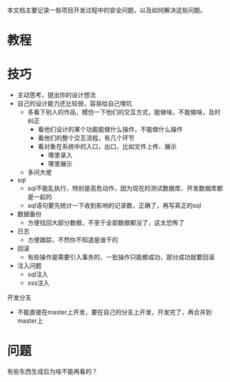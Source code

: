 本文档主要记录一些项目开发过程中的安全问题，以及如何解决这些问题。

# 教程

# 技巧

- 主动思考，提出你的设计想法
- 自己的设计能力还比较弱，容易给自己埋坑
  - 多看下别人的作品，模仿一下他们的交互方式，能做啥，不能做啥，及时纠正
    - 看他们设计的某个功能能做什么操作，不能做什么操作
    - 看他们的整个交互流程，有几个环节
    - 看对象在系统中的入口，出口，比如文件上传、展示
      - 哪里录入
      - 哪里展示
  - 多问大佬
- sql
  - sql不能乱执行，特别是高危动作，因为现在的测试数据库、开发数据库都是一起的
  - sql语句要先统计一下收到影响的记录数，正确了，再写真正的sql
- 数据备份
  - 方便找回大部分数据，不至于全部数据都没了，这太恐怖了
- 日志
  - 方便跟踪，不然你不知道是谁干的
- 回滚
  - 有些操作是需要引入事务的，一批操作只能都成功，部分成功就要回滚
- 注入问题
  - sql注入
  - xss注入

开发分支

- 不能直接在master上开发，要在自己的分支上开发，开发完了，再合并到master上

# 问题

有些东西生成后为啥不能再看的？
